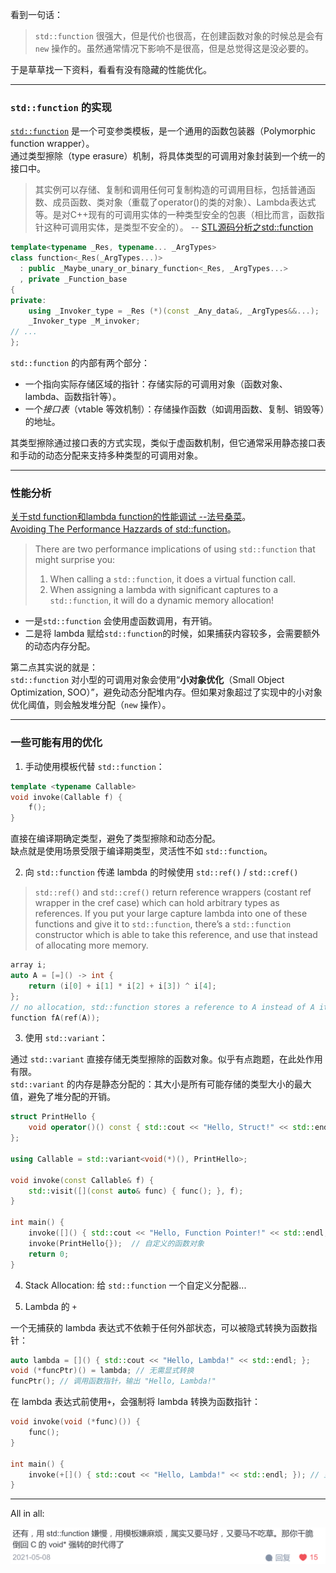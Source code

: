 
看到一句话：  

> `std::function` 很强大，但是代价也很高，在创建函数对象的时候总是会有 `new` 操作的。虽然通常情况下影响不是很高，但是总觉得这是没必要的。  

于是草草找一下资料，看看有没有隐藏的性能优化。

---

### `std::function` 的实现

[`std::function`](https://zh.cppreference.com/w/cpp/utility/functional/function) 是一个可变参类模板，是一个通用的函数包装器（Polymorphic function wrapper）。  
通过类型擦除（type erasure）机制，将具体类型的可调用对象封装到一个统一的接口中。  

> 其实例可以存储、复制和调用任何可复制构造的可调用目标，包括普通函数、成员函数、类对象（重载了operator()的类的对象）、Lambda表达式等。是对C++现有的可调用实体的一种类型安全的包裹（相比而言，函数指针这种可调用实体，是类型不安全的）。 -- [STL源码分析之std::function](https://zhuanlan.zhihu.com/p/560964284)


```cpp
template<typename _Res, typename... _ArgTypes>
class function<_Res(_ArgTypes...)>
  : public _Maybe_unary_or_binary_function<_Res, _ArgTypes...>
  , private _Function_base
{
private:
    using _Invoker_type = _Res (*)(const _Any_data&, _ArgTypes&&...);
    _Invoker_type _M_invoker;
// ...
};
```

`std::function` 的内部有两个部分：

- 一个指向实际存储区域的指针：存储实际的可调用对象（函数对象、lambda、函数指针等）。
- 一个*接口表*（vtable 等效机制）：存储操作函数（如调用函数、复制、销毁等）的地址。

其类型擦除通过接口表的方式实现，类似于虚函数机制，但它通常采用静态接口表和手动的动态分配来支持多种类型的可调用对象。

---

### 性能分析

[关于std function和lambda function的性能调试 --法号桑菜](https://zhuanlan.zhihu.com/p/370563773)。  
[Avoiding The Performance Hazzards of std::function](https://blog.demofox.org/2015/02/25/avoiding-the-performance-hazzards-of-stdfunction/)。

> There are two performance implications of using `std::function` that might surprise you:
> 1. When calling a `std::function`, it does a virtual function call.
> 2. When assigning a lambda with significant captures to a `std::function`, it will do a dynamic memory allocation!

- 一是`std::function` 会使用虚函数调用，有开销。  
- 二是将 lambda 赋给`std::function`的时候，如果捕获内容较多，会需要额外的动态内存分配。

第二点其实说的就是：  
`std::function` 对小型的可调用对象会使用“**小对象优化**（Small Object Optimization, SOO）”，避免动态分配堆内存。但如果对象超过了实现中的小对象优化阈值，则会触发堆分配（`new` 操作）。  

---

### 一些可能有用的优化

1. 手动使用模板代替 `std::function`：

```cpp
template <typename Callable>
void invoke(Callable f) {
    f();
}
```
直接在编译期确定类型，避免了类型擦除和动态分配。  
缺点就是使用场景受限于编译期类型，灵活性不如 `std::function`。

2. 向 `std::function` 传递 lambda 的时候使用 `std::ref()` / `std::cref()` 

> `std::ref()` and `std::cref()` return reference wrappers (costant ref wrapper in the cref case) which can hold arbitrary types as references. If you put your large capture lambda into one of these functions and give it to `std::function`, there’s a `std::function` constructor which is able to take this reference, and use that instead of allocating more memory.

```cpp
array i;
auto A = [=]() -> int {
    return (i[0] + i[1] * i[2] + i[3]) ^ i[4];
};
// no allocation, std::function stores a reference to A instead of A itself
function fA(ref(A));
```

3. 使用 `std::variant`：

通过 `std::variant` 直接存储无类型擦除的函数对象。似乎有点跑题，在此处作用有限。  
`std::variant` 的内存是静态分配的：其大小是所有可能存储的类型大小的最大值，避免了堆分配的开销。

```cpp
struct PrintHello {
    void operator()() const { std::cout << "Hello, Struct!" << std::endl; }
};

using Callable = std::variant<void(*)(), PrintHello>;

void invoke(const Callable& f) {
    std::visit([](const auto& func) { func(); }, f);
}

int main() {
    invoke([]() { std::cout << "Hello, Function Pointer!" << std::endl; });  // 函数指针
    invoke(PrintHello{});  // 自定义的函数对象
    return 0;
}
```

4. Stack Allocation: 给 `std::function` 一个自定义分配器...

5. Lambda 的 `+` 

一个无捕获的 lambda 表达式不依赖于任何外部状态，可以被隐式转换为函数指针：

```cpp
auto lambda = []() { std::cout << "Hello, Lambda!" << std::endl; };
void (*funcPtr)() = lambda; // 无需显式转换
funcPtr(); // 调用函数指针，输出 "Hello, Lambda!"
```
在 lambda 表达式前使用`+`，会强制将 lambda 转换为函数指针：

```cpp
void invoke(void (*func)()) {
    func();
}

int main() {
    invoke(+[]() { std::cout << "Hello, Lambda!" << std::endl; }); // 显式转换为函数指针
}
```

---

All in all: 

![确实](/images/stdfunction.png)



